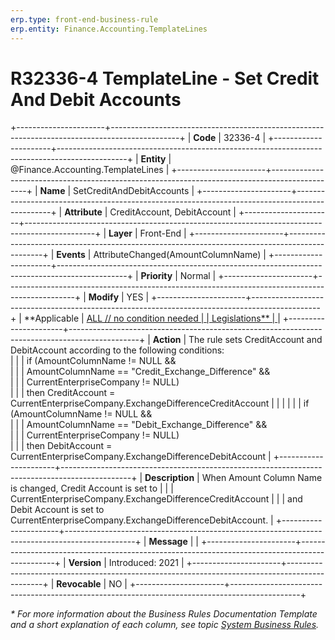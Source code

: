 ```yaml
---
erp.type: front-end-business-rule
erp.entity: Finance.Accounting.TemplateLines
---
```


# R32336-4 TemplateLine - Set Credit And Debit Accounts
+----------------------+-----------------------------------------------------------------------------------------------+
| **Code**             | 32336-4                                                                                       |
+----------------------+-----------------------------------------------------------------------------------------------+
| **Entity**           | @Finance.Accounting.TemplateLines                                                             |
+----------------------+-----------------------------------------------------------------------------------------------+
| **Name**             | SetCreditAndDebitAccounts                                                                     |
+----------------------+-----------------------------------------------------------------------------------------------+
| **Attribute**        | CreditAccount, DebitAccount                                                                   |
+----------------------+-----------------------------------------------------------------------------------------------+
| **Layer**            | Front-End                                                                                     |
+----------------------+-----------------------------------------------------------------------------------------------+
| **Events**           | AttributeChanged(AmountColumnName)                                                            |
+----------------------+-----------------------------------------------------------------------------------------------+
| **Priority**         | Normal                                                                                        |
+----------------------+-----------------------------------------------------------------------------------------------+
| **Modify**           | YES                                                                                           |
+----------------------+-----------------------------------------------------------------------------------------------+
| **Applicable         | [ALL // no condition needed                                                                   |
| Legislations**       | ](xref:applicable-legislations)                                                               |
+----------------------+-----------------------------------------------------------------------------------------------+
| **Action**           | The rule sets CreditAccount and DebitAccount according to the following conditions:   <br>    |
|                      | if (AmountColumnName != NULL &&                                                        <br>   |
|                      | AmountColumnName == "Credit_Exchange_Difference" &&                            <br>           |
|                      | CurrentEnterpriseCompany != NULL)                                             <br>            |
|                      | then CreditAccount = CurrentEnterpriseCompany.ExchangeDifferenceCreditAccount                 |
|                      |                                                                                               |
|                      | if (AmountColumnName != NULL &&                                                <br>           |
|                      | AmountColumnName == "Debit_Exchange_Difference" &&                             <br>           |
|                      | CurrentEnterpriseCompany != NULL)                                                  <br>       |
|                      | then DebitAccount = CurrentEnterpriseCompany.ExchangeDifferenceDebitAccount                   |
+----------------------+-----------------------------------------------------------------------------------------------+
| **Description**      | When Amount Column Name is changed, Credit Account is set to                                  |
|                      | CurrentEnterpriseCompany.ExchangeDifferenceCreditAccount                                      |
|                      | and Debit Account is set to CurrentEnterpriseCompany.ExchangeDifferenceDebitAccount.          |
+----------------------+-----------------------------------------------------------------------------------------------+
| **Message**          |                                                                                               |
+----------------------+-----------------------------------------------------------------------------------------------+
| **Version**          | Introduced: 2021                                                                              |
+----------------------+-----------------------------------------------------------------------------------------------+
| **Revocable**        | NO                                                                                            |
+----------------------+-----------------------------------------------------------------------------------------------+

*\* For more information about the Business Rules Documentation Template and a short explanation of each column, see
topic [System Business Rules](../templates/template-description-system-business-rules.md).*
